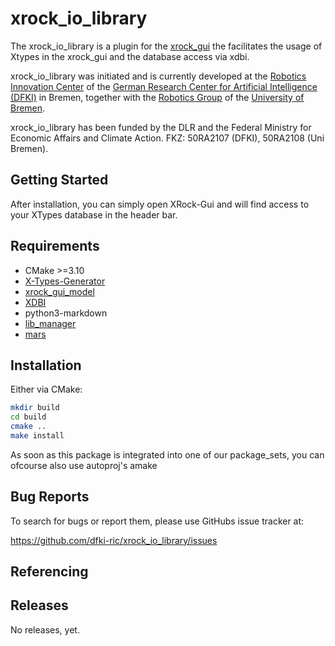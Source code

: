 # xrock_io_library

The xrock_io_library is a plugin for the [xrock_gui](https://github.com/dfki-ric/xrock_gui_model) the facilitates the usage of Xtypes in the xrock_gui and the database access via xdbi.

xrock_io_library was initiated and is currently developed at the
[Robotics Innovation Center](http://robotik.dfki-bremen.de/en/startpage.html) of the [German Research Center for Artificial Intelligence (DFKI)](http://www.dfki.de) in Bremen, together with the [Robotics Group](http://www.informatik.uni-bremen.de/robotik/index_en.php) of the [University of Bremen](http://www.uni-bremen.de/en.html).

xrock_io_library has been funded by the DLR and the Federal Ministry for Economic Affairs and Climate Action. FKZ: 50RA2107 (DFKI), 50RA2108 (Uni Bremen).

## Getting Started

After installation, you can simply open XRock-Gui and will find access to your XTypes database in the header bar.

## Requirements
- CMake >=3.10
- [X-Types-Generator](https://github.com/dfki-ric/xtypes_generator)
- [xrock_gui_model](https://github.com/dfki-ric/xrock_gui_model)
- [XDBI](https://github.com/dfki-ric/xdbi)
- python3-markdown
- [lib_manager](https://github.com/rock-simulatoin/lib_manager)
- [mars](https://github.com/rock-simulation/mars)

## Installation
Either via CMake:
```bash
mkdir build
cd build
cmake ..
make install
```

As soon as this package is integrated into one of our package_sets, you can ofcourse also use autoproj's amake

## Bug Reports

To search for bugs or report them, please use GitHubs issue tracker at:

https://github.com/dfki-ric/xrock_io_library/issues

## Referencing

[//]: <> (TODO preferred way of referencing this software, e.g., use publication ...)

## Releases
No releases, yet.

[//]: <> (TODO release guidelines)

[//]: <> (TODO describe the versioning approach, for example:)

